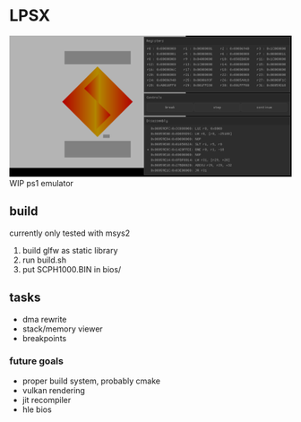 # LPSX
![](screenshot.png)
WIP ps1 emulator


## build
currently only tested with msys2
1. build glfw as static library
2. run build.sh
3. put SCPH1000.BIN in bios/


## tasks
- dma rewrite
- stack/memory viewer
- breakpoints
### future goals
- proper build system, probably cmake
- vulkan rendering
- jit recompiler
- hle bios
